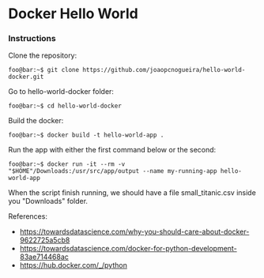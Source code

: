 # Docker Hello World

### Instructions

Clone the repository:
```console
foo@bar:~$ git clone https://github.com/joaopcnogueira/hello-world-docker.git
```

Go to hello-world-docker folder:
```console
foo@bar:~$ cd hello-world-docker
```

Build the docker: 
```console
foo@bar:~$ docker build -t hello-world-app .
```
Run the app with either the first command below or the second:
```console
foo@bar:~$ docker run -it --rm -v "$HOME"/Downloads:/usr/src/app/output --name my-running-app hello-world-app
```


When the script finish running, we should have a file small_titanic.csv inside you "Downloads" folder.


References: 
* https://towardsdatascience.com/why-you-should-care-about-docker-9622725a5cb8
* https://towardsdatascience.com/docker-for-python-development-83ae714468ac
* https://hub.docker.com/_/python

